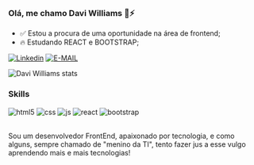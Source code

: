### Olá, me chamo Davi Williams 👋⚡

- ✅ Estou a procura de uma oportunidade na área de frontend;
- 🔥 Estudando REACT e BOOTSTRAP;

[![Linkedin](https://img.shields.io/badge/LinkedIn-0077B5?style=for-the-badge&logo=linkedin&logoColor=white)](https://www.linkedin.com/in/davi-williams-b05918178/)
[![E-MAIL](https://img.shields.io/badge/Microsoft_Outlook-0078D4?style=for-the-badge&logo=microsoft-outlook&logoColor=white)](davi.williams.dev@outlook.com)

![Davi Williams stats](https://github-readme-stats.vercel.app/api?username=PW-creator&show_icons=true&theme=tokyonight)


### Skills

<div style="display: inline_block">
  <img align="center" alt="html5" src="https://img.shields.io/badge/HTML5-E34F26?style=for-the-badge&logo=html5&logoColor=white" />
  <img align="center" alt="css" src="https://img.shields.io/badge/CSS3-1572B6?style=for-the-badge&logo=css3&logoColor=white" />
  <img align="center" alt="js" src="https://img.shields.io/badge/JavaScript-F7DF1E?style=for-the-badge&logo=javascript&logoColor=black" />
  <img align="center" alt="react" src="https://img.shields.io/badge/React-20232A?style=for-the-badge&logo=react&logoColor=61DAFB" />
  <img align="center" alt="bootstrap" src="https://img.shields.io/badge/Bootstrap-563D7C?style=for-the-badge&logo=bootstrap&logoColor=white" />
</div><br/>

Sou um desenvolvedor FrontEnd, apaixonado por tecnologia, e como alguns, sempre chamado de "menino da TI", tento fazer jus a esse vulgo aprendendo mais e mais tecnologias! 

